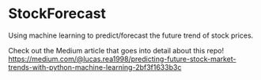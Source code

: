 # StockForecast
Using machine learning to predict/forecast the future trend of stock prices.


Check out the Medium article that goes into detail about this repo!
https://medium.com/@lucas.rea1998/predicting-future-stock-market-trends-with-python-machine-learning-2bf3f1633b3c
